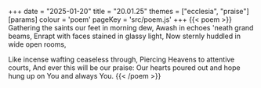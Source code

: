 +++
date = "2025-01-20"
title = "20.01.25"
themes = ["ecclesia", "praise"]
[params]
  colour = 'poem'
  pageKey = 'src/poem.js'
+++
{{< poem >}}
Gathering the saints our feet in morning dew,
Awash in echoes 'neath grand beams,
Enrapt with faces stained in glassy light,
Now sternly huddled in wide open rooms,

Like incense wafting ceaseless through,
Piercing Heavens to attentive courts,
And ever this will be our praise:
Our hearts poured out and hope hung up on You and always You.
{{< /poem >}}